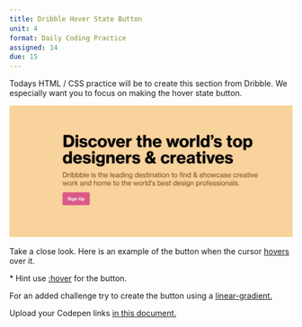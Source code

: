 ```yaml
---
title: Dribble Hover State Button
unit: 4
format: Daily Coding Practice
assigned: 14
due: 15
---
```

Todays HTML / CSS practice will be to create this section from Dribble. We especially want you to focus on making the hover state button. 

![](/assets/images/Dribble.png "Dribble screen-cap")

Take a close look. Here is an example of the button when the cursor [hovers](https://drive.google.com/drive/folders/1iLaKXEXf8teTxvEaiNrJUojOqpPGaYjv) over it. 

\* Hint use [:hover](https://developer.mozilla.org/en-US/docs/Web/CSS/:hover) for the button.

For an added challenge try to create the button using a [linear-gradient.](https://developer.mozilla.org/en-US/docs/Web/CSS/linear-gradient)

Upload your Codepen links [in this document.](https://drive.google.com/drive/folders/1lkjRMEiWDB6qr3FQ7_HK5K-y4sHRFE4k)
